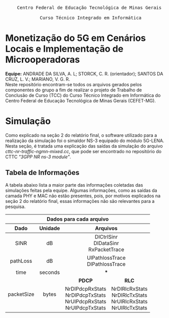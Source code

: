 <style>

    td, th {
        text-align: center;
    }

    table {
        width: 100%;
    }

    p {
        margin: 0;
    }

    .bold {
        font-weight: bold;
    }
</style>

<pre align="center">
    Centro Federal de Educação Tecnológica de Minas Gerais <br>
    Curso Técnico Integrado em Informática
</pre>

# Monetização do 5G em Cenários Locais e Implementação de Microoperadoras

**Equipe:** ANDRADE DA SILVA, A. L; STORCK, C. R. (orientador); SANTOS DA CRUZ, L. V.; MARIANO, V. G. R.


Neste repositório encontram-se todos os arquivos gerados pelos componentes do grupo a fim de realizar o projeto de Trabalho de Conclusão de Curso (TCC) do Curso Técnico Integrado em Informática do Centro Federal de Educação Tecnológica de Minas Gerais (CEFET-MG).

# Simulação

Como explicado na seção 2 do relatório final, o software utilizado para a realização da simulação foi o simaldor NS-3 equipado do módulo 5G-LENA.

Nesta seção, é tratada uma explicação das saídas da simulação do arquivo *cttc-nr-traffic-ngmn-mixed.cc*, que pode ser encontrado no repositório do CTTC *"3GPP NR ns-3 module"*.

## Tabela de Informações

A tabela abaixo lista a maior parte das informações coletadas das simulações feitas pela equipe. Algumas informações, como as saídas da camada PHY e MAC não estão presentes, pois, por motivos explicados na seção 2 do relatório final, essas informações não são relevantes para a pesquisa.


<table align="center">
    <thead>
        <th colspan="4">Dados para cada arquivo</th>
        <tr>
            <th>Dado</th>
            <th>Unidade</th>
            <th colspan="2">Arquivos</th>
        </tr>
    </thead>
    <tbody>
        <tr>
            <td>SINR</td>
            <td>dB</td>
            <td colspan="2">
                <p>DlCtrlSinr</p>
                <p>DlDataSinr</p>
                <p>RxPacketTrace</p>
            </td>
        </tr>
        <tr>
            <td>pathLoss</td>
            <td>dB</td>
            <td colspan="2">
                <p>UlPathlossTrace</p>
                <p>DlPathlossTrace</p>
            </td>
        </tr>
        <tr>
            <td>time</td>
            <td>seconds</td>
            <td colspan="2">
                <p class="bold">*</p>
            </td>
        </tr>
        <tr rowspan="2">
            <td rowspan="2">packetSize</td>
            <td rowspan="2">bytes</td>
            <td class="bold">PDCP</th>
            <td class="bold">RLC</th>
            <tr>
                <td>
                    <p>NrDlPdcpRxStats</p>
                    <p>NrDlPdcpTxStats</p>
                    <p>NrUlPdcpRxStats</p>
                    <p>NrUlPdcpTxStats</p>
                </td>
                <td>
                    <p>NrDlRlcRxStats</p>
                    <p>NrDlRlcTxStats</p>
                    <p>NrUlRlcRxStats</p>
                    <p>NrUlRlcTxStats</p>
                </td>
            </tr>
        </tr>
    </tbody>
</table>

<!-- <table align="center">
    <tr>
        <th colspan="3">Dados para cada arquivo</th>
    </tr>
    <tr class="header">
        <td>Dado</td>
        <td>Unidade</td>
        <td>Arquivos</td>
    </tr>
    <tr>
        <td>SINR</td>
        <td>dB</td>
        <td>DlCtrlSinr; DlDataSinr; RxPacketTrace</td>
    </tr>
    <tr>
        <td>pathloss</td>
        <td>dB</td>
        <td>UlPathlossTrace; DlPathlossTrace</td>
    </tr>
    <tr>
        <td>time</td>
        <td>seconds</td>
        <td>*</td>
    </tr>
        <tr>
        <td>packetSize</td>
        <td>bytes</td>
        <td>NrDlPdcpRxStats; NrDlPdcpTxStats; NrUlPdcpRxStats; NrUlPdcpTxStats;</td>
    </tr>
</table> -->
